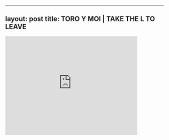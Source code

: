 

---
layout: post
title: TORO Y MOI | TAKE THE L TO LEAVE
---


<iframe width="420" height="315" src="http://www.youtube.com/embed/Lzm61lVRw0A" frameborder="0" allowfullscreen></iframe>

